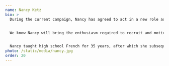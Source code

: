 ```yaml
---
name: Nancy Ketz
bio: >
  During the current campaign, Nancy has agreed to act in a new role as volunteer coordinator!


  We know Nancy will bring the enthusiasm required to recruit and motivate individuals for the many roles needed in a grassroots campaign like ours.


  Nancy taught high school French for 35 years, after which she subsequently retired from the Holland Patent Central School District. She remains active in retirement, as Volunteer Legislative Lead for AARP since 2006 and member of the AARP Speakers’ Bureau. She is past President of NYS Association of Foreign Language Teachers. Nancy continues to actively teach French. She is on the Board of Directors, Curriculum Committee, and instructor for Mohawk Valley Institute for Learning in Retirement (MVILR) since 2017.
photo: /static/media/nancy.jpg
order: 20
---
```

